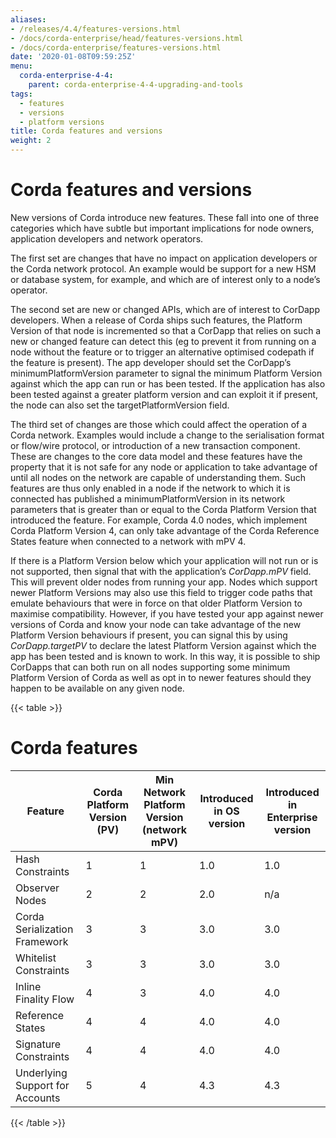 ```yaml
---
aliases:
- /releases/4.4/features-versions.html
- /docs/corda-enterprise/head/features-versions.html
- /docs/corda-enterprise/features-versions.html
date: '2020-01-08T09:59:25Z'
menu:
  corda-enterprise-4-4:
    parent: corda-enterprise-4-4-upgrading-and-tools   
tags:
  - features
  - versions
  - platform versions
title: Corda features and versions
weight: 2
---
```



# Corda features and versions

New versions of Corda introduce new features. These fall into one of three categories which have subtle but important implications for
node owners, application developers and network operators.

The first set are changes that have no impact on application developers or the Corda network protocol. An example would be support for
a new HSM or database system, for example, and which are of interest only to a node’s operator.

The second set are new or changed APIs, which are of interest to CorDapp developers. When a release of Corda ships such features, the
Platform Version of that node is incremented so that a CorDapp that relies on such a new or changed feature can detect this (eg to
prevent it from running on a node without the feature or to trigger an alternative optimised codepath if the feature is present). The
app developer should set the CorDapp’s minimumPlatformVersion parameter to signal the minimum Platform Version against which the app
can run or has been tested. If the application has also been tested against a greater platform version and can exploit it if present,
the node can also set the targetPlatformVersion field.

The third set of changes are those which could affect the operation of a Corda network. Examples would include a change to the
serialisation format or flow/wire protocol, or introduction of a new transaction component.  These are changes to the core data model and
these features have the property that it is not safe for any node or application to take advantage of until all nodes on the network
are capable of understanding them. Such features are thus only enabled in a node if the network to which it is connected has published
a minimumPlatformVersion in its network parameters that is greater than or equal to the Corda Platform Version that introduced the
feature. For example, Corda 4.0 nodes, which implement Corda Platform Version 4, can only take advantage of the Corda Reference States
feature when connected to a network with mPV 4.

If there is a Platform Version below which your application will not run or is not supported, then signal that with the application’s
*CorDapp.mPV* field. This will prevent older nodes from running your app. Nodes which support newer Platform Versions may also use this
field to trigger code paths that emulate behaviours that were in force on that older Platform Version to maximise compatibility. However,
if you have tested your app against newer versions of Corda and know your node can take advantage of the new Platform Version behaviours
if present, you can signal this by using *CorDapp.targetPV* to declare the latest Platform Version against which the app has been tested
and is known to work. In this way, it is possible to ship CorDapps that can both run on all nodes supporting some minimum Platform Version
of Corda as well as opt in to newer features should they happen to be available on any given node.


{{< table >}}


# Corda features

|Feature|Corda Platform Version (PV)|Min Network Platform Version (network mPV)|Introduced in OS version|Introduced in Enterprise version|
|--------------------|--------------------|--------------------|--------------------|--------------------|
|Hash Constraints|1|1|1.0|1.0|
|Observer Nodes|2|2|2.0|n/a|
|Corda Serialization Framework|3|3|3.0|3.0|
|Whitelist Constraints|3|3|3.0|3.0|
|Inline Finality Flow|4|3|4.0|4.0|
|Reference States|4|4|4.0|4.0|
|Signature Constraints|4|4|4.0|4.0|
|Underlying Support for Accounts|5|4|4.3|4.3|

{{< /table >}}
